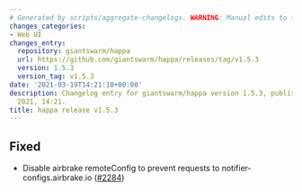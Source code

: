 ```yaml
---
# Generated by scripts/aggregate-changelogs. WARNING: Manual edits to this files will be overwritten.
changes_categories:
- Web UI
changes_entry:
  repository: giantswarm/happa
  url: https://github.com/giantswarm/happa/releases/tag/v1.5.3
  version: 1.5.3
  version_tag: v1.5.3
date: '2021-03-19T14:21:10+00:00'
description: Changelog entry for giantswarm/happa version 1.5.3, published on 19 March
  2021, 14:21.
title: happa release v1.5.3
---
```


## Fixed

- Disable airbrake remoteConfig to prevent requests to notifier-configs.airbrake.io ([#2284](https://github.com/giantswarm/happa/pull/2284))


